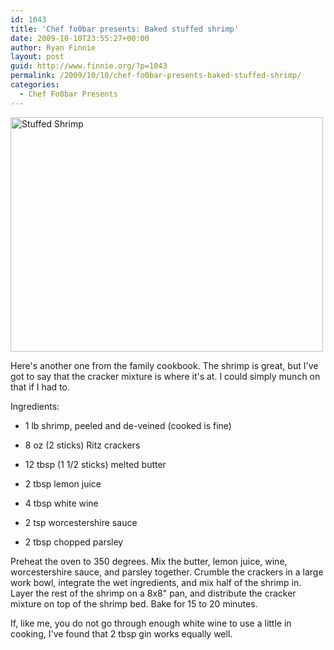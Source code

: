 ```yaml
---
id: 1043
title: 'Chef fo0bar presents: Baked stuffed shrimp'
date: 2009-10-10T23:55:27+00:00
author: Ryan Finnie
layout: post
guid: http://www.finnie.org/?p=1043
permalink: /2009/10/10/chef-fo0bar-presents-baked-stuffed-shrimp/
categories:
  - Chef Fo0bar Presents
---
```

[<img src="http://farm4.static.flickr.com/3033/3006894913_239c25fe74.jpg" width="500" height="375" alt="Stuffed Shrimp" />](http://www.flickr.com/photos/fo0bar/3006894913/ "Stuffed Shrimp by Ryan Finnie, on Flickr")

Here's another one from the family cookbook. The shrimp is great, but I've got to say that the cracker mixture is where it's at. I could simply munch on that if I had to.

Ingredients:
  
* 1 lb shrimp, peeled and de-veined (cooked is fine)
  
* 8 oz (2 sticks) Ritz crackers
  
* 12 tbsp (1 1/2 sticks) melted butter
  
* 2 tbsp lemon juice
  
* 4 tbsp white wine
  
* 2 tsp worcestershire sauce
  
* 2 tbsp chopped parsley

Preheat the oven to 350 degrees. Mix the butter, lemon juice, wine, worcestershire sauce, and parsley together. Crumble the crackers in a large work bowl, integrate the wet ingredients, and mix half of the shrimp in. Layer the rest of the shrimp on a 8x8" pan, and distribute the cracker mixture on top of the shrimp bed. Bake for 15 to 20 minutes.

If, like me, you do not go through enough white wine to use a little in cooking, I've found that 2 tbsp gin works equally well.